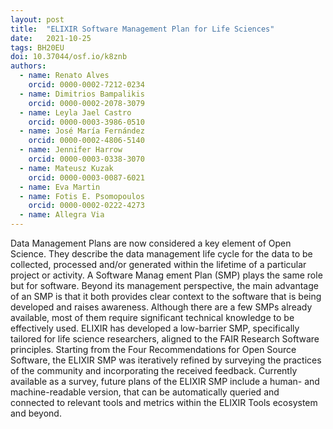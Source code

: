 ```yaml
---
layout: post
title:  "ELIXIR Software Management Plan for Life Sciences"
date:   2021-10-25
tags: BH20EU
doi: 10.37044/osf.io/k8znb
authors:
  - name: Renato Alves
    orcid: 0000-0002-7212-0234
  - name: Dimitrios Bampalikis
    orcid: 0000-0002-2078-3079
  - name: Leyla Jael Castro
    orcid: 0000-0003-3986-0510
  - name: José María Fernández
    orcid: 0000-0002-4806-5140
  - name: Jennifer Harrow
    orcid: 0000-0003-0338-3070
  - name: Mateusz Kuzak
    orcid: 0000-0003-0087-6021
  - name: Eva Martin
  - name: Fotis E. Psomopoulos
    orcid: 0000-0002-0222-4273
  - name: Allegra Via
---
```


Data Management Plans are now considered a key element of Open Science. They describe the data management life cycle for the data to be collected, processed and/or generated within the lifetime of a particular project or activity. A Software Manag ement Plan (SMP) plays the same role but for software. Beyond its management perspective, the main advantage of an SMP is that it both provides clear context to the software that is being developed and raises awareness. Although there are a few SMPs already available, most of them require significant technical knowledge to be effectively used. ELIXIR has developed a low-barrier SMP, specifically tailored for life science researchers, aligned to the FAIR Research Software principles. Starting from the Four Recommendations for Open Source Software, the ELIXIR SMP was iteratively refined by surveying the practices of the community and incorporating the received feedback. Currently available as a survey, future plans of the ELIXIR SMP include a human- and machine-readable version, that can be automatically queried and connected to relevant tools and metrics within the ELIXIR Tools ecosystem and beyond.

